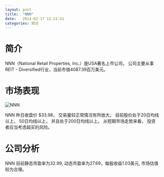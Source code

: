 ```yaml
---
layout: post
title:  "NNN"
date:   2014-02-17 12:21:41
categories: 观点
---
```


# 简介
NNN（National Retail Properties, Inc.）是USA著名上市公司，
公司主要从事REIT - Diversified行业，当前市值4087.39百万美元。

# 市场表现

![NNN](http://finviz.com/chart.ashx?t=NNN&ty=c&ta=1&p=d&s=l)

NNN 昨日收盘价 $33.98，
交易量较正常情况有所放大。
目前股价处于20日均线以上，
50日均线以上，
并且处于200日均线以上。
从短期市场走势来看，
投资者应当考虑超买的风险。

# 公司分析
NNN 目前静态市盈率为32.99, 动态市盈率为27.69，每股收益1.03美元,
市场估值较为合理。
